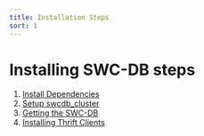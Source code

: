 ```yaml
---
title: Installation Steps
sort: 1
---
```


# Installing SWC-DB steps

1. [Install Dependencies](/install/dependencies/)
2. [Setup swcdb_cluster](/install/swcdb_cluster/)
3. [Getting the SWC-DB](/install/getting_swcdb/)
4. [Installing Thrift Clients](/install/thrift_clients/)
